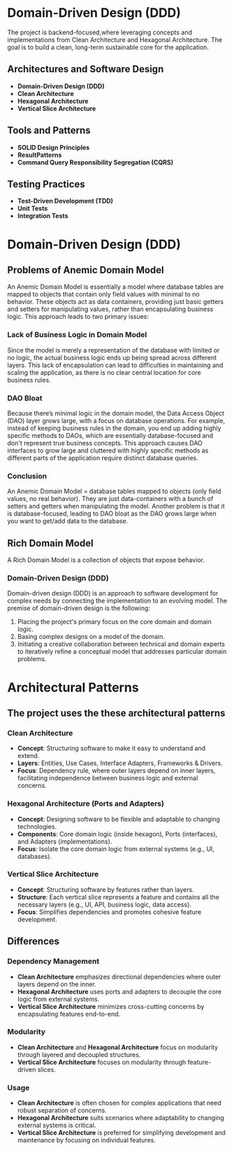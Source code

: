 # Domain-Driven Design (DDD)

The project is backend-focused,where leveraging concepts and implementations from Clean Architecture and Hexagonal Architecture. The goal is to build a clean, long-term sustainable core for the application.

## Architectures and Software Design

- **Domain-Driven Design (DDD)**
- **Clean Architecture**
- **Hexagonal Architecture**
- **Vertical Slice Architecture**

## Tools and Patterns
- **SOLID Design Principles**
- **ResultPatterns**
- **Command Query Responsibility Segregation (CQRS)**

## Testing Practices

- **Test-Driven Development (TDD)**
- **Unit Tests**
- **Integration Tests**



# Domain-Driven Design (DDD)

## Problems of Anemic Domain Model
An Anemic Domain Model is essentially a model where database tables are mapped to objects that contain only field values with minimal to no behavior. These objects act as data containers, providing just basic getters and setters for manipulating values, rather than encapsulating business logic. This approach leads to two primary issues:

### Lack of Business Logic in Domain Model
Since the model is merely a representation of the database with limited or no logic, the actual business logic ends up being spread across different layers. This lack of encapsulation can lead to difficulties in maintaining and scaling the application, as there is no clear central location for core business rules.

### DAO Bloat
Because there’s minimal logic in the domain model, the Data Access Object (DAO) layer grows large, with a focus on database operations. For example, instead of keeping business rules in the domain, you end up adding highly specific methods to DAOs, which are essentially database-focused and don't represent true business concepts. This approach causes DAO interfaces to grow large and cluttered with highly specific methods as different parts of the application require distinct database queries.

### Conclusion
An Anemic Domain Model = database tables mapped to objects (only field values, no real behavior). They are just data-containers with a bunch of setters and getters when manipulating the model. Another problem is that it is database-focused, leading to DAO bloat as the DAO grows large when you want to get/add data to the database.

## Rich Domain Model
A Rich Domain Model is a collection of objects that expose behavior.

### Domain-Driven Design (DDD)
Domain-driven design (DDD) is an approach to software development for complex needs by connecting the implementation to an evolving model. The premise of domain-driven design is the following:
1. Placing the project's primary focus on the core domain and domain logic.
2. Basing complex designs on a model of the domain.
3. Initiating a creative collaboration between technical and domain experts to iteratively refine a conceptual model that addresses particular domain problems.

# Architectural Patterns

## The project uses the these architectural patterns

### Clean Architecture
- **Concept**: Structuring software to make it easy to understand and extend.
- **Layers**: Entities, Use Cases, Interface Adapters, Frameworks & Drivers.
- **Focus**: Dependency rule, where outer layers depend on inner layers, facilitating independence between business logic and external concerns.

### Hexagonal Architecture (Ports and Adapters)
- **Concept**: Designing software to be flexible and adaptable to changing technologies.
- **Components**: Core domain logic (inside hexagon), Ports (interfaces), and Adapters (implementations).
- **Focus**: Isolate the core domain logic from external systems (e.g., UI, databases).

### Vertical Slice Architecture
- **Concept**: Structuring software by features rather than layers.
- **Structure**: Each vertical slice represents a feature and contains all the necessary layers (e.g., UI, API, business logic, data access).
- **Focus**: Simplifies dependencies and promotes cohesive feature development.

## Differences

### Dependency Management
- **Clean Architecture** emphasizes directional dependencies where outer layers depend on the inner.
- **Hexagonal Architecture** uses ports and adapters to decouple the core logic from external systems.
- **Vertical Slice Architecture** minimizes cross-cutting concerns by encapsulating features end-to-end.

### Modularity
- **Clean Architecture** and **Hexagonal Architecture** focus on modularity through layered and decoupled structures.
- **Vertical Slice Architecture** focuses on modularity through feature-driven slices.

### Usage
- **Clean Architecture** is often chosen for complex applications that need robust separation of concerns.
- **Hexagonal Architecture** suits scenarios where adaptability to changing external systems is critical.
- **Vertical Slice Architecture** is preferred for simplifying development and maintenance by focusing on individual features.
